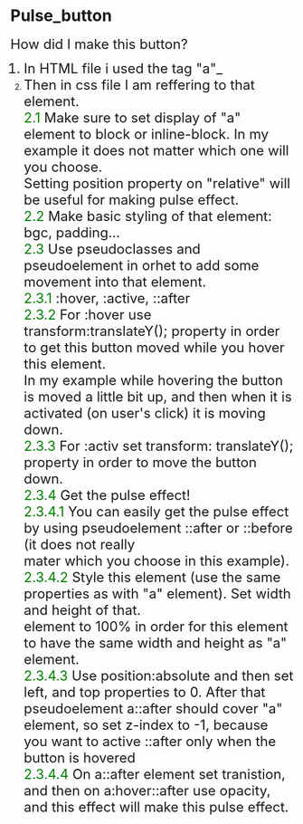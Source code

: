 # Pulse_button

<font size= "5">
How did I make this button?

1. In HTML file i used the tag "a"\_
2. Then in css file I am reffering to that element.<br />
   <span style="color: green"> 2.1 </span> Make sure to set display of "a" element to block or inline-block. In my example it does not matter which one will you choose.<br />
   Setting position property on "relative" will be useful for making pulse effect.<br />
   <font color="green">2.2 </font>Make basic styling of that element: bgc, padding...<br />
   <font color="green">2.3 </font>Use pseudoclasses and pseudoelement in orhet to add some movement into that element.<br />
   <font color="green">2.3.1 </font>:hover, :active, ::after<br />
   <font color="green">2.3.2 </font>For :hover use transform:translateY(); property in order to get this button moved while you hover this element.<br />
   In my example while hovering the button is moved a little bit up, and then when it is activated (on user's click) it is moving down.<br />
   <font color="green">2.3.3 </font>For :activ set transform: translateY(); property in order to move the button down.<br />
   <font color="green">2.3.4</font> Get the pulse effect!<br />
   <font color="green">2.3.4.1 </font>You can easily get the pulse effect by using pseudoelement ::after or ::before (it does not really <br />mater which you choose in this example).<br />
   <font color="green">2.3.4.2 </font>Style this element (use the same properties as with "a" element). Set width and height of that.<br /> element to 100% in order for this element to have the same width and height as "a" element.<br />
   <font color="green">2.3.4.3 </font>Use position:absolute and then set left, and top properties to 0. After that pseudoelement a::after should cover "a" element, so set z-index to -1, because you want to active ::after only when the button is hovered<br />
   <font color="green">2.3.4.4 </font>On a::after element set tranistion, and then on a:hover::after use opacity, and this effect will make this pulse effect.
   </font>
